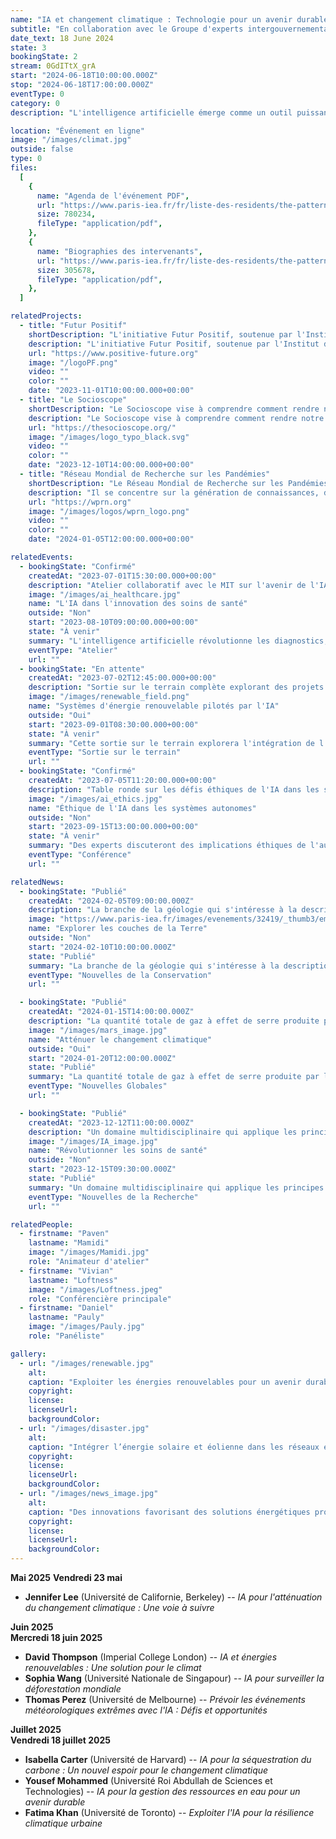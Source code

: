 ```yaml
---
name: "IA et changement climatique : Technologie pour un avenir durable"
subtitle: "En collaboration avec le Groupe d'experts intergouvernemental sur l'évolution du climat (GIEC) et l'Université d'Oxford"
date_text: 18 June 2024
state: 3
bookingState: 2
stream: 0GdITtX_grA
start: "2024-06-18T10:00:00.000Z"
stop: "2024-06-18T17:00:00.000Z"
eventType: 0
category: 0
description: "L'intelligence artificielle émerge comme un outil puissant dans la lutte contre le changement climatique. Cet événement explorera comment l'IA peut contribuer à réduire les émissions de carbone, à prévoir les modèles climatiques et à développer des solutions durables pour l'avenir. Les principaux intervenants incluent la Dr Emma Davis, climatologue et chercheuse en IA à l'Université d'Oxford, et le Dr Carlos Gutierrez, membre du Groupe d'experts intergouvernemental sur l'évolution du climat (GIEC). L'événement sera modéré par la Professeure Elena Rossi, Directrice du Laboratoire de recherche environnementale au MIT."

location: "Événement en ligne"
image: "/images/climat.jpg"
outside: false
type: 0
files:
  [
    {
      name: "Agenda de l'événement PDF",
      url: "https://www.paris-iea.fr/fr/liste-des-residents/the-pattern-theory-of-compassion",
      size: 780234,
      fileType: "application/pdf",
    },
    {
      name: "Biographies des intervenants",
      url: "https://www.paris-iea.fr/fr/liste-des-residents/the-pattern-theory-of-compassion",
      size: 305678,
      fileType: "application/pdf",
    },
  ]

relatedProjects:
  - title: "Futur Positif"
    shortDescription: "L'initiative Futur Positif, soutenue par l'Institut d'études avancées de Paris et la Fondation 2100"
    description: "L'initiative Futur Positif, soutenue par l'Institut d'études avancées de Paris et la Fondation 2100, vise à faire connaître les travaux de prospective."
    url: "https://www.positive-future.org"
    image: "/logoPF.png"
    video: ""
    color: ""
    date: "2023-11-01T10:00:00.000+00:00"
  - title: "Le Socioscope"
    shortDescription: "Le Socioscope vise à comprendre comment rendre notre monde plus durable, notamment en matière d'alimentation."
    description: "Le Socioscope vise à comprendre comment rendre notre monde plus durable, notamment en matière d'alimentation."
    url: "https://thesocioscope.org/"
    image: "/images/logo_typo_black.svg"
    video: ""
    color: ""
    date: "2023-12-10T14:00:00.000+00:00"
  - title: "Réseau Mondial de Recherche sur les Pandémies"
    shortDescription: "Le Réseau Mondial de Recherche sur les Pandémies (WPRN) se consacre à faciliter la collaboration internationale en matière de recherche sur les pandémies."
    description: "Il se concentre sur la génération de connaissances, de données et d'outils pouvant être partagés entre les nations pour mieux comprendre et combattre les pandémies. Grâce à des partenariats avec des institutions telles que l'Institut d'Études Avancées de Paris (Paris IAS), le WPRN réunit des experts de premier plan pour relever les défis complexes posés par les crises sanitaires mondiales."
    url: "https://wprn.org"
    image: "/images/logos/wprn_logo.png"
    video: ""
    color: ""
    date: "2024-01-05T12:00:00.000+00:00"

relatedEvents:
  - bookingState: "Confirmé"
    createdAt: "2023-07-01T15:30:00.000+00:00"
    description: "Atelier collaboratif avec le MIT sur l'avenir de l'IA dans les soins de santé"
    image: "/images/ai_healthcare.jpg"
    name: "L'IA dans l'innovation des soins de santé"
    outside: "Non"
    start: "2023-08-10T09:00:00.000+00:00"
    state: "À venir"
    summary: "L'intelligence artificielle révolutionne les diagnostics, les plans de traitement et les soins aux patients dans les systèmes de santé modernes"
    eventType: "Atelier"
    url: ""
  - bookingState: "En attente"
    createdAt: "2023-07-02T12:45:00.000+00:00"
    description: "Sortie sur le terrain complète explorant des projets d'énergie renouvelable utilisant l'IA"
    image: "/images/renewable_field.png"
    name: "Systèmes d'énergie renouvelable pilotés par l'IA"
    outside: "Oui"
    start: "2023-09-01T08:30:00.000+00:00"
    state: "À venir"
    summary: "Cette sortie sur le terrain explorera l'intégration de l'IA dans l'optimisation et le développement de l'infrastructure des énergies renouvelables"
    eventType: "Sortie sur le terrain"
    url: ""
  - bookingState: "Confirmé"
    createdAt: "2023-07-05T11:20:00.000+00:00"
    description: "Table ronde sur les défis éthiques de l'IA dans les systèmes autonomes"
    image: "/images/ai_ethics.jpg"
    name: "Éthique de l'IA dans les systèmes autonomes"
    outside: "Non"
    start: "2023-09-15T13:00:00.000+00:00"
    state: "À venir"
    summary: "Des experts discuteront des implications éthiques de l'autonomie pilotée par l'IA dans des domaines tels que les voitures autonomes, les drones et la robotique"
    eventType: "Conférence"
    url: ""

relatedNews:
  - bookingState: "Publié"
    createdAt: "2024-02-05T09:00:00.000Z"
    description: "La branche de la géologie qui s'intéresse à la description et à la classification des roches."
    image: "https://www.paris-iea.fr/images/evenements/32419/_thumb3/emily-morter-8xaa0f9yqne-unsplash.jpg"
    name: "Explorer les couches de la Terre"
    outside: "Non"
    start: "2024-02-10T10:00:00.000Z"
    state: "Publié"
    summary: "La branche de la géologie qui s'intéresse à la description et à la classification des roches."
    eventType: "Nouvelles de la Conservation"
    url: ""

  - bookingState: "Publié"
    createdAt: "2024-01-15T14:00:00.000Z"
    description: "La quantité totale de gaz à effet de serre produite par les activités humaines, mesurée en équivalents dioxyde de carbone."
    image: "/images/mars_image.jpg"
    name: "Atténuer le changement climatique"
    outside: "Oui"
    start: "2024-01-20T12:00:00.000Z"
    state: "Publié"
    summary: "La quantité totale de gaz à effet de serre produite par les activités humaines, mesurée en équivalents dioxyde de carbone."
    eventType: "Nouvelles Globales"
    url: ""

  - bookingState: "Publié"
    createdAt: "2023-12-12T11:00:00.000Z"
    description: "Un domaine multidisciplinaire qui applique les principes de l'ingénierie à la médecine et à la biologie à des fins de soins de santé."
    image: "/images/IA_image.jpg"
    name: "Révolutionner les soins de santé"
    outside: "Non"
    start: "2023-12-15T09:30:00.000Z"
    state: "Publié"
    summary: "Un domaine multidisciplinaire qui applique les principes de l'ingénierie à la médecine et à la biologie à des fins de soins de santé."
    eventType: "Nouvelles de la Recherche"
    url: ""

relatedPeople:
  - firstname: "Paven"
    lastname: "Mamidi"
    image: "/images/Mamidi.jpg"
    role: "Animateur d'atelier"
  - firstname: "Vivian"
    lastname: "Loftness"
    image: "/images/Loftness.jpeg"
    role: "Conférencière principale"
  - firstname: "Daniel"
    lastname: "Pauly"
    image: "/images/Pauly.jpg"
    role: "Panéliste"

gallery:
  - url: "/images/renewable.jpg"
    alt:
    caption: "Exploiter les énergies renouvelables pour un avenir durable"
    copyright:
    license:
    licenseUrl:
    backgroundColor:
  - url: "/images/disaster.jpg"
    alt:
    caption: "Intégrer l’énergie solaire et éolienne dans les réseaux énergétiques modernes"
    copyright:
    license:
    licenseUrl:
    backgroundColor:
  - url: "/images/news_image.jpg"
    alt:
    caption: "Des innovations favorisant des solutions énergétiques propres et renouvelables"
    copyright:
    license:
    licenseUrl:
    backgroundColor:
---
```


**Mai 2025**
**Vendredi 23 mai**

- **Jennifer Lee** (Université de Californie, Berkeley) -- _IA pour l'atténuation du changement climatique : Une voie à suivre_

**Juin 2025**  
**Mercredi 18 juin 2025**

- **David Thompson** (Imperial College London) -- _IA et énergies renouvelables : Une solution pour le climat_
- **Sophia Wang** (Université Nationale de Singapour) -- _IA pour surveiller la déforestation mondiale_
- **Thomas Perez** (Université de Melbourne) -- _Prévoir les événements météorologiques extrêmes avec l'IA : Défis et opportunités_

**Juillet 2025**  
**Vendredi 18 juillet 2025**

- **Isabella Carter** (Université de Harvard) -- _IA pour la séquestration du carbone : Un nouvel espoir pour le changement climatique_
- **Yousef Mohammed** (Université Roi Abdullah de Sciences et Technologies) -- _IA pour la gestion des ressources en eau pour un avenir durable_
- **Fatima Khan** (Université de Toronto) -- _Exploiter l'IA pour la résilience climatique urbaine_

